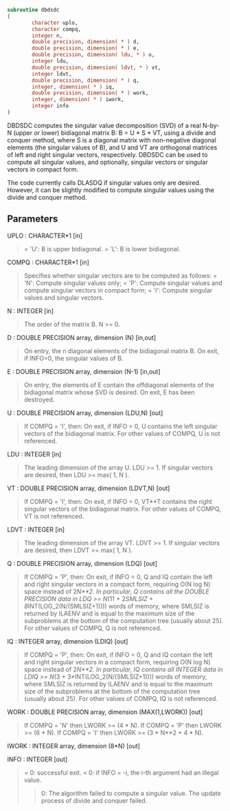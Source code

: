 ```fortran
subroutine dbdsdc
(
        character uplo,
        character compq,
        integer n,
        double precision, dimension( * ) d,
        double precision, dimension( * ) e,
        double precision, dimension( ldu, * ) u,
        integer ldu,
        double precision, dimension( ldvt, * ) vt,
        integer ldvt,
        double precision, dimension( * ) q,
        integer, dimension( * ) iq,
        double precision, dimension( * ) work,
        integer, dimension( * ) iwork,
        integer info
)
```

DBDSDC computes the singular value decomposition (SVD) of a real
N-by-N (upper or lower) bidiagonal matrix B:  B = U * S * VT,
using a divide and conquer method, where S is a diagonal matrix
with non-negative diagonal elements (the singular values of B), and
U and VT are orthogonal matrices of left and right singular vectors,
respectively. DBDSDC can be used to compute all singular values,
and optionally, singular vectors or singular vectors in compact form.

The code currently calls DLASDQ if singular values only are desired.
However, it can be slightly modified to compute singular values
using the divide and conquer method.

## Parameters
UPLO : CHARACTER*1 [in]
> = 'U':  B is upper bidiagonal.
> = 'L':  B is lower bidiagonal.

COMPQ : CHARACTER*1 [in]
> Specifies whether singular vectors are to be computed
> as follows:
> = 'N':  Compute singular values only;
> = 'P':  Compute singular values and compute singular
> vectors in compact form;
> = 'I':  Compute singular values and singular vectors.

N : INTEGER [in]
> The order of the matrix B.  N >= 0.

D : DOUBLE PRECISION array, dimension (N) [in,out]
> On entry, the n diagonal elements of the bidiagonal matrix B.
> On exit, if INFO=0, the singular values of B.

E : DOUBLE PRECISION array, dimension (N-1) [in,out]
> On entry, the elements of E contain the offdiagonal
> elements of the bidiagonal matrix whose SVD is desired.
> On exit, E has been destroyed.

U : DOUBLE PRECISION array, dimension (LDU,N) [out]
> If  COMPQ = 'I', then:
> On exit, if INFO = 0, U contains the left singular vectors
> of the bidiagonal matrix.
> For other values of COMPQ, U is not referenced.

LDU : INTEGER [in]
> The leading dimension of the array U.  LDU >= 1.
> If singular vectors are desired, then LDU >= max( 1, N ).

VT : DOUBLE PRECISION array, dimension (LDVT,N) [out]
> If  COMPQ = 'I', then:
> On exit, if INFO = 0, VT**T contains the right singular
> vectors of the bidiagonal matrix.
> For other values of COMPQ, VT is not referenced.

LDVT : INTEGER [in]
> The leading dimension of the array VT.  LDVT >= 1.
> If singular vectors are desired, then LDVT >= max( 1, N ).

Q : DOUBLE PRECISION array, dimension (LDQ) [out]
> If  COMPQ = 'P', then:
> On exit, if INFO = 0, Q and IQ contain the left
> and right singular vectors in a compact form,
> requiring O(N log N) space instead of 2*N**2.
> In particular, Q contains all the DOUBLE PRECISION data in
> LDQ >= N*(11 + 2*SMLSIZ + 8*INT(LOG_2(N/(SMLSIZ+1))))
> words of memory, where SMLSIZ is returned by ILAENV and
> is equal to the maximum size of the subproblems at the
> bottom of the computation tree (usually about 25).
> For other values of COMPQ, Q is not referenced.

IQ : INTEGER array, dimension (LDIQ) [out]
> If  COMPQ = 'P', then:
> On exit, if INFO = 0, Q and IQ contain the left
> and right singular vectors in a compact form,
> requiring O(N log N) space instead of 2*N**2.
> In particular, IQ contains all INTEGER data in
> LDIQ >= N*(3 + 3*INT(LOG_2(N/(SMLSIZ+1))))
> words of memory, where SMLSIZ is returned by ILAENV and
> is equal to the maximum size of the subproblems at the
> bottom of the computation tree (usually about 25).
> For other values of COMPQ, IQ is not referenced.

WORK : DOUBLE PRECISION array, dimension (MAX(1,LWORK)) [out]
> If COMPQ = 'N' then LWORK >= (4 * N).
> If COMPQ = 'P' then LWORK >= (6 * N).
> If COMPQ = 'I' then LWORK >= (3 * N**2 + 4 * N).

IWORK : INTEGER array, dimension (8*N) [out]

INFO : INTEGER [out]
> = 0:  successful exit.
> < 0:  if INFO = -i, the i-th argument had an illegal value.
> > 0:  The algorithm failed to compute a singular value.
> The update process of divide and conquer failed.
